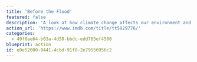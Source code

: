 ```yaml
---
title: 'Before the Flood'
featured: false
description: 'A look at how climate change affects our environment and what society can do to prevent the demise of endangered species, ecosystems and native communities across the planet.'
action_url: 'https://www.imdb.com/title/tt5929776/'
categories:
  - 49f0ae64-b03a-4d50-bbdc-edd765ef4500
blueprint: action
id: e0e52000-9441-4cbd-91f8-2e79556956c2
---
```

